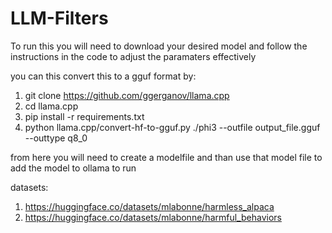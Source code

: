 # LLM-Filters
To run this you will need to download your desired model and follow the instructions in the code to adjust the paramaters effectively

you can this convert this to a gguf format by:
1. git clone https://github.com/ggerganov/llama.cpp
2. cd llama.cpp
3. pip install -r requirements.txt
4. python llama.cpp/convert-hf-to-gguf.py ./phi3 --outfile output_file.gguf --outtype q8_0

from here you will need to create a modelfile and than use that model file to add the model to ollama to run


datasets: 
1. https://huggingface.co/datasets/mlabonne/harmless_alpaca
2. https://huggingface.co/datasets/mlabonne/harmful_behaviors
   
